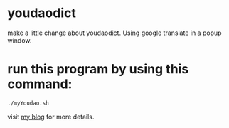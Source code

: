 # youdaodict

make a little change about youdaodict. Using google translate in a popup window.

# run this program by using this command:

``` bash
./myYoudao.sh

```

visit [my blog](http://www.makeitpossible.net.cn/2016/10/26/ubuntu%E4%B8%8B%E5%A6%82%E4%BD%95%E4%BC%98%E9%9B%85%E5%9C%B0%E4%BD%BF%E7%94%A8%E7%BF%BB%E8%AF%91/) for more details. 

